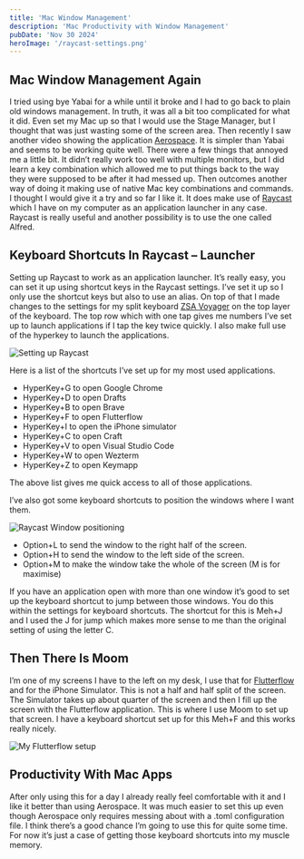 ```yaml
---
title: 'Mac Window Management'
description: 'Mac Productivity with Window Management' 
pubDate: 'Nov 30 2024'
heroImage: '/raycast-settings.png'
---
```


## Mac Window Management Again

I tried using bye Yabai for a while until it broke and I had to go back to plain old windows management. In truth, it was all a bit too complicated for what it did. Even set my Mac up so that I would use the Stage Manager, but I thought that was just wasting some of the screen area. Then recently I saw another video showing the application [Aerospace](https://spondicious.com/blog/aerospace/). It is simpler than Yabai and seems to be working quite well. There were a few things that annoyed me a little bit. It didn’t really work too well with multiple monitors, but I did learn a key combination which allowed me to put things back to the way they were supposed to be after it had messed up. Then outcomes another way of doing it making use of native Mac key combinations and commands. I thought I would give it a try and so far I like it. It does make use of [Raycast](https://www.raycast.com/) which I have on my computer as an application launcher in any case. Raycast is really useful and another possibility is to use the one called Alfred.

## Keyboard Shortcuts In Raycast – Launcher

Setting up Raycast to work as an application launcher. It’s really easy, you can set it up using shortcut keys in the Raycast settings. I’ve set it up so I only use the shortcut keys but also to use an alias. On top of that I made changes to the settings for my split keyboard [ZSA Voyager](https://www.zsa.io/voyager) on the top layer of the keyboard. The top row which with one tap gives me numbers I’ve set up to launch applications if I tap the key twice quickly. I also make full use of the hyperkey to launch the applications. 

![Setting up Raycast](/raycast-settings.png)

Here is a list of the shortcuts I’ve set up for my most used applications.
* HyperKey+G to open Google Chrome
* HyperKey+D to open Drafts
* HyperKey+B to open Brave
* HyperKey+F to open Flutterflow
* HyperKey+I to open the iPhone simulator
* HyperKey+C to open Craft
* HyperKey+V to open Visual Studio Code
* HyperKey+W to open Wezterm
* HyperKey+Z to open Keymapp

The above list gives me quick access to all of those applications.

 I’ve also got some keyboard shortcuts to position the windows where I want them.

![Raycast Window positioning](/raycastwindowsizes.png)

* Option+L to send the window to the right half of the screen.
* Option+H to send the window to the left side of the screen.
* Option+M to make the window take the whole of the screen (M is for maximise)

If you have an application open with more than one window it’s good to set up the keyboard shortcut to jump between those windows. You do this within the settings for keyboard shortcuts. The shortcut for this is Meh+J and I used the J for jump which makes more sense to me than the original setting of using the letter C.

## Then There Is Moom

I’m one of my screens I have to the left on my desk, I use that for [Flutterflow](https://spondicious.com/blog/flutterflow/) and for the iPhone Simulator. This is not a half and half split of the screen. The Simulator takes up about quarter of the screen and then I fill up the screen with the Flutterflow application. This is where I use Moom to set up that screen. I have a keyboard shortcut set up for this Meh+F and this works really nicely.

![My Flutterflow setup](/ff-setup.png)

## Productivity With Mac Apps

After only using this for a day I already really feel comfortable with it and I like it better than using Aerospace. It was much easier to set this up even though Aerospace only requires messing about with a .toml configuration file. I think there’s a good chance I’m going to use this for quite some time. For now it’s just a case of getting those keyboard shortcuts into my muscle memory.